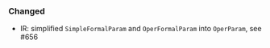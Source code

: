 <!-- NOTE:
     Release notes for unreleased changes go here, following this format:

        ### Features

         * Change description, see #123

        ### Bug fixes

         * Some bug fix, see #124

     DO NOT LEAVE A BLANK LINE BELOW THIS PREAMBLE -->
### Changed

* IR: simplified `SimpleFormalParam` and `OperFormalParam` into `OperParam`, see #656
